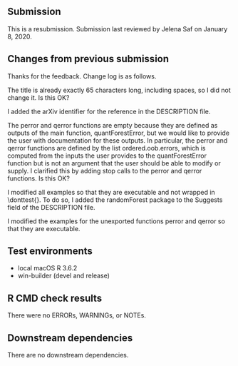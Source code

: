 ## Submission
This is a resubmission. Submission last reviewed by Jelena Saf on January 8, 2020.

## Changes from previous submission
Thanks for the feedback. Change log is as follows.

The title is already exactly 65 characters long, including spaces, so I did not change it. Is this OK?

I added the arXiv identifier for the reference in the DESCRIPTION file.

The perror and qerror functions are empty because they are defined as outputs of the main function, quantForestError, but we would like to provide the user with documentation for these outputs. In particular, the perror and qerror functions are defined by the list ordered.oob.errors, which is computed from the inputs the user provides to the quantForestError function but is not an argument that the user should be able to modify or supply. I clarified this by adding stop calls to the perror and qerror functions. Is this OK?

I modified all examples so that they are executable and not wrapped in \donttest{}. To do so, I added the randomForest package to the Suggests field of the DESCRIPTION file.

I modified the examples for the unexported functions perror and qerror so that they are executable.

## Test environments
* local macOS R 3.6.2
* win-builder (devel and release)

## R CMD check results
There were no ERRORs, WARNINGs, or NOTEs.

## Downstream dependencies
There are no downstream dependencies.